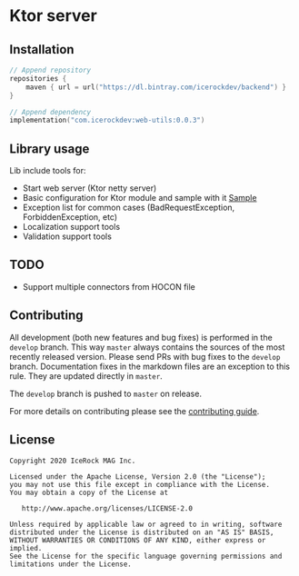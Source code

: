 # Ktor server

## Installation
````kotlin
// Append repository
repositories {
    maven { url = url("https://dl.bintray.com/icerockdev/backend") }
}

// Append dependency
implementation("com.icerockdev:web-utils:0.0.3")
````

## Library usage
Lib include tools for:
 - Start web server (Ktor netty server)
 - Basic configuration for Ktor module and sample with it [Sample](./sample/src/main)
 - Exception list for common cases (BadRequestException, ForbiddenException, etc) 
 - Localization support tools
 - Validation support tools

## TODO
 - Support multiple connectors from HOCON file
 
## Contributing
All development (both new features and bug fixes) is performed in the `develop` branch. This way `master` always contains the sources of the most recently released version. Please send PRs with bug fixes to the `develop` branch. Documentation fixes in the markdown files are an exception to this rule. They are updated directly in `master`.

The `develop` branch is pushed to `master` on release.

For more details on contributing please see the [contributing guide](CONTRIBUTING.md).

## License
        
    Copyright 2020 IceRock MAG Inc.
    
    Licensed under the Apache License, Version 2.0 (the "License");
    you may not use this file except in compliance with the License.
    You may obtain a copy of the License at
    
       http://www.apache.org/licenses/LICENSE-2.0
    
    Unless required by applicable law or agreed to in writing, software
    distributed under the License is distributed on an "AS IS" BASIS,
    WITHOUT WARRANTIES OR CONDITIONS OF ANY KIND, either express or implied.
    See the License for the specific language governing permissions and
    limitations under the License.
